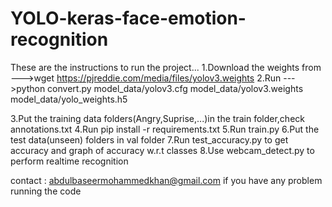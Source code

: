 # YOLO-keras-face-emotion-recognition

These are the instructions to run the project...
1.Download the weights from --->wget https://pjreddie.com/media/files/yolov3.weights
2.Run --->python convert.py model_data/yolov3.cfg model_data/yolov3.weights model_data/yolo_weights.h5

3.Put the training data folders(Angry,Suprise,...)in the train folder,check annotations.txt
4.Run pip install -r requirements.txt
5.Run train.py
6.Put the test data(unseen) folders in val folder
7.Run test_accuracy.py to get accuracy and graph of accuracy w.r.t classes
8.Use webcam_detect.py to perform realtime recognition

contact :    abdulbaseermohammedkhan@gmail.com     if you have any problem running the code

